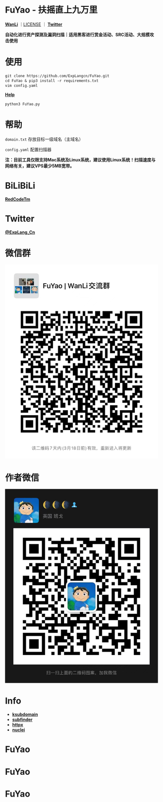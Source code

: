# FuYao - 扶摇直上九万里

**[WanLi](https://github.com/ExpLangcn/WanLi)** ｜[LICENSE](LICENSE) ｜ **[Twitter](https://twitter.com/ExpLang_Cn)** 

**自动化进行资产探测及漏洞扫描｜适用黑客进行赏金活动、SRC活动、大规模攻击使用**

# 使用

```
git clone https://github.com/ExpLangcn/FuYao.git
cd FuYao & pip3 install -r requirements.txt
vim config.yaml
```
**[Help](https://github.com/ExpLangcn/WanLi/wiki/Help---%E5%B8%AE%E5%8A%A9)**

```
python3 FuYao.py
```
# 帮助

`domain.txt` 存放目标一级域名（主域名）

`config.yaml` 配置扫描器

**注：目前工具仅限支持Mac系统及Linux系统，建议使用Linux系统！扫描速度与网络有关，建议VPS最少5MB宽带。**

# BiLiBiLi

**[RedCodeTm](https://www.bilibili.com/)**

# Twitter

**[@ExpLang_Cn](https://twitter.com/ExpLang_Cn)**

# 微信群

![WechatIMG455.jpeg](img/WechatIMG455.jpeg)

# 作者微信

![WechatIMG408](img/WechatIMG408.jpeg)

# Info

* **[ksubdomain](https://github.com/knownsec/ksubdomain)**
* **[subfinder](https://github.com/projectdiscovery/subfinder)**
* **[httpx](https://github.com/projectdiscovery/httpx)**
* **[nuclei](https://github.com/projectdiscovery/nuclei)**
# FuYao
# FuYao
# FuYao
